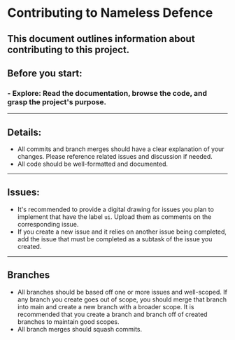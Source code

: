 # Contributing to Nameless Defence
This document outlines information about contributing to this project.
----------------
## Before you start:
### - Explore: Read the documentation, browse the code, and grasp the project's purpose.
----------------
## Details:
- All commits and branch merges should have a clear explanation of your changes. Please reference related issues and discussion if needed.
- All code should be well-formatted and documented.
----------------
## Issues:
- It's recommended to provide a digital drawing for issues you plan to implement that have the label `ui`. Upload them as comments on the corresponding issue.
- If you create a new issue and it relies on another issue being completed, add the issue that must be completed as a subtask of the issue you created.
----------------
## Branches
- All branches should be based off one or more issues and well-scoped. If any branch you create goes out of scope, you should merge that branch into main and create a new branch with a broader scope. It is recommended that you create a branch and branch off of created branches to maintain good scopes.
- All branch merges should squash commits.